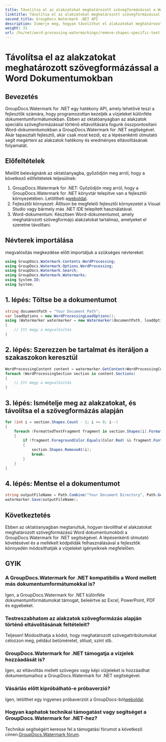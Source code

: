 ```yaml
---
title: Távolítsa el az alakzatokat meghatározott szövegformázással a Word Dokumentumokban
linktitle: Távolítsa el az alakzatokat meghatározott szövegformázással a Word Dokumentumokban
second_title: GroupDocs.Watermark .NET API
description: Ismerje meg, hogyan távolíthat el alakzatokat meghatározott szövegformázású Word dokumentumokból a GroupDocs.Watermark for .NET segítségével. Kövesse útmutatónkat a vízjelek hatékony kezeléséhez.
weight: 31
url: /hu/net/word-processing-watermarkings/remove-shapes-specific-text-formatting-word-docs/
---
```


# Távolítsa el az alakzatokat meghatározott szövegformázással a Word Dokumentumokban

## Bevezetés
GroupDocs.Watermark for .NET egy hatékony API, amely lehetővé teszi a fejlesztők számára, hogy programozottan kezeljék a vízjeleket különféle dokumentumformátumokban. Ebben az oktatóanyagban az alakzatok speciális szövegformázással történő eltávolítására fogunk összpontosítani Word-dokumentumokban a GroupDocs.Watermark for .NET segítségével. Akár tapasztalt fejlesztő, akár csak most kezdi, ez a lépésenkénti útmutató segít megérteni az alakzatok hatékony és eredményes eltávolításának folyamatát.
## Előfeltételek
Mielőtt belevágnánk az oktatóanyagba, győződjön meg arról, hogy a következő előfeltételek teljesülnek:
1.  GroupDocs.Watermark for .NET: Győződjön meg arról, hogy a GroupDocs.Watermark for .NET könyvtár telepítve van a fejlesztői környezetében. Letöltheti a[weboldal](https://releases.groupdocs.com/Watermark/net/).
2. Fejlesztői környezet: Állítson be megfelelő fejlesztői környezetet a Visual Studio vagy bármely más .NET IDE telepített használatával.
3. Word-dokumentum: Készítsen Word-dokumentumot, amely meghatározott szövegformájú alakzatokat tartalmaz, amelyeket el szeretne távolítani.

## Névterek importálása
megvalósítás megkezdése előtt importáljuk a szükséges névtereket:
```csharp
using GroupDocs.Watermark.Contents.WordProcessing;
using GroupDocs.Watermark.Options.WordProcessing;
using GroupDocs.Watermark.Search;
using GroupDocs.Watermark.Watermarks;
using System.IO;
using System;
```
## 1. lépés: Töltse be a dokumentumot
```csharp
string documentPath = "Your Document Path";
var loadOptions = new WordProcessingLoadOptions();
using (Watermarker watermarker = new Watermarker(documentPath, loadOptions))
{
    // Itt megy a megvalósítás
}
```
## 2. lépés: Szerezzen be tartalmat és iteráljon a szakaszokon keresztül
```csharp
WordProcessingContent content = watermarker.GetContent<WordProcessingContent>();
foreach (WordProcessingSection section in content.Sections)
{
    // Itt megy a megvalósítás
}
```
## 3. lépés: Ismételje meg az alakzatokat, és távolítsa el a szövegformázás alapján
```csharp
for (int i = section.Shapes.Count - 1; i >= 0; i--)
{
    foreach (FormattedTextFragment fragment in section.Shapes[i].FormattedTextFragments)
    {
        if (fragment.ForegroundColor.Equals(Color.Red) && fragment.Font.FamilyName == "Arial")
        {
            section.Shapes.RemoveAt(i);
            break;
        }
    }
}
```
## 4. lépés: Mentse el a dokumentumot
```csharp
string outputFileName = Path.Combine("Your Document Directory", Path.GetFileName(documentPath));
watermarker.Save(outputFileName);
```

## Következtetés
Ebben az oktatóanyagban megtanultuk, hogyan távolíthat el alakzatokat meghatározott szövegformázású Word dokumentumokból a GroupDocs.Watermark for .NET segítségével. A lépésenkénti útmutató követésével és a mellékelt kódpéldák felhasználásával a fejlesztők könnyedén módosíthatják a vízjeleket igényeiknek megfelelően.
## GYIK
### A GroupDocs.Watermark for .NET kompatibilis a Word mellett más dokumentumformátumokkal is?
Igen, a GroupDocs.Watermark for .NET különféle dokumentumformátumokat támogat, beleértve az Excel, PowerPoint, PDF és egyebeket.
### Testreszabhatom az alakzatok szövegformázás alapján történő eltávolításának feltételeit?
Teljesen! Módosíthatja a kódot, hogy meghatározott szövegattribútumokat célozzon meg, például betűméretet, stílust, színt stb.
### GroupDocs.Watermark for .NET támogatja a vízjelek hozzáadását is?
Igen, az eltávolítás mellett szöveges vagy képi vízjeleket is hozzáadhat dokumentumaihoz a GroupDocs.Watermark for .NET segítségével.
### Vásárlás előtt kipróbálható-e próbaverzió?
 Igen, letölthet egy ingyenes próbaverziót a GroupDocs-ból[weboldal](https://releases.groupdocs.com/).
### Hogyan kaphatok technikai támogatást vagy segítséget a GroupDocs.Watermark for .NET-hez?
 Technikai segítségért keresse fel a támogatási fórumot a következő címen:[GroupDocs.Watermark fórum](https://forum.groupdocs.com/c/watermark/19).